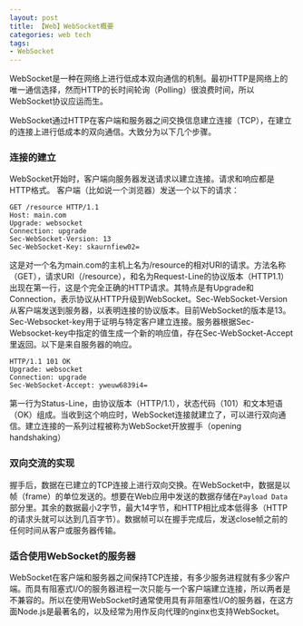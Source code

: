 ```yaml
---
layout: post
title: 【Web】WebSocket概要
categories: web tech
tags: 
- WebSocket
---
```


WebSocket是一种在网络上进行低成本双向通信的机制。最初HTTP是网络上的唯一通信选择，然而HTTP的长时间轮询（Polling）很浪费时间，所以WebSocket协议应运而生。

WebSocket通过HTTP在客户端和服务器之间交换信息建立连接（TCP），在建立的连接上进行低成本的双向通信。大致分为以下几个步骤。

### 连接的建立

WebSocket开始时，客户端向服务器发送请求以建立连接。请求和响应都是HTTP格式。
客户端（比如说一个浏览器）发送一个以下的请求：
```
GET /resource HTTP/1.1
Host: main.com
Upgrade: websocket
Connection: upgrade
Sec-WebSocket-Version: 13
Sec-WebSocket-Key: skaurnfiew02=
```
这是对一个名为main.com的主机上名为/resource的相对URI的请求。方法名称（GET），请求URI（/resource），和名为Request-Line的协议版本（HTTP1.1）出现在第一行，这是个完全正确的HTTP请求。其特点是有Upgrade和Connection，表示协议从HTTP升级到WebSocket。Sec-WebSocket-Version从客户端发送到服务器，以表明连接的协议版本。目前WebSocket的版本是13。Sec-Websocket-key用于证明与特定客户建立连接。服务器根据Sec-Websocket-key中指定的值生成一个新的响应值，存在Sec-WebSocket-Accept里返回。以下是来自服务器的响应。
```
HTTP/1.1 101 OK 
Upgrade: websocket
Connection: upgrade
Sec-WebSocket-Accept: yweuw6839i4=
```
第一行为Status-Line，由协议版本（HTTP/1.1），状态代码（101）和文本短语（OK）组成。当收到这个响应时，WebSocket连接就建立了，可以进行双向通信。建立连接的一系列过程被称为WebSocket开放握手（opening handshaking）

### 双向交流的实现

握手后，数据在已建立的TCP连接上进行双向交换。在WebSocket中，数据是以帧（frame）的单位发送的。想要在Web应用中发送的数据存储在`Payload Data`部分里。其余的数据最小2字节，最大14字节，和HTTP相比成本低得多（HTTP的请求头就可以达到几百字节）。数据帧可以在握手完成后，发送close帧之前的任何时间从客户或服务器传输。

### 适合使用WebSocket的服务器

WebSocket在客户端和服务器之间保持TCP连接，有多少服务进程就有多少客户端。而具有阻塞式I/O的服务器进程一次只能与一个客户端建立连接，所以两者是不兼容的。所以在使用WebSocket时通常使用具有非阻塞性I/O的服务器，在这方面Node.js是最著名的，以及经常为用作反向代理的nginx也支持WebSocket。
